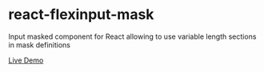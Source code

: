 # react-flexinput-mask
Input masked component for React allowing to use variable length sections in mask definitions

[Live Demo](https://orudnev.github.io/react-flexinputmask-demo/)